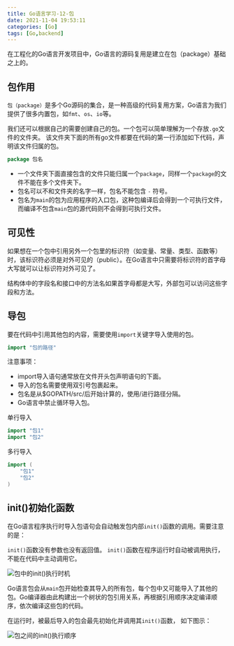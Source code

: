 ```yaml
---
title: Go语言学习-12-包
date: 2021-11-04 19:53:11
categories: [Go]
tags: [Go,backend]
---
```


在工程化的Go语言开发项目中，Go语言的源码复用是建立在包（package）基础之上的。

## 包作用

`包（package）`是多个Go源码的集合，是一种高级的代码复用方案，Go语言为我们提供了很多内置包，如`fmt`、`os`、`io`等。

我们还可以根据自己的需要创建自己的包。一个包可以简单理解为一个存放`.go`文件的文件夹。 该文件夹下面的所有go文件都要在代码的第一行添加如下代码，声明该文件归属的包。

```go
package 包名
```

- 一个文件夹下面直接包含的文件只能归属一个`package`，同样一个`package`的文件不能在多个文件夹下。
- 包名可以不和文件夹的名字一样，包名不能包含 `-` 符号。
- 包名为`main`的包为应用程序的入口包，这种包编译后会得到一个可执行文件，而编译不包含`main`包的源代码则不会得到可执行文件。

## 可见性

如果想在一个包中引用另外一个包里的标识符（如变量、常量、类型、函数等）时，该标识符必须是对外可见的（public）。在Go语言中只需要将标识符的首字母大写就可以让标识符对外可见了。

结构体中的字段名和接口中的方法名如果首字母都是大写，外部包可以访问这些字段和方法。

## 导包

要在代码中引用其他包的内容，需要使用`import`关键字导入使用的包。

```go
import "包的路径"
```

注意事项：

- import导入语句通常放在文件开头包声明语句的下面。
- 导入的包名需要使用双引号包裹起来。
- 包名是从$GOPATH/src/后开始计算的，使用/进行路径分隔。
- Go语言中禁止循环导入包。

单行导入

```go
import "包1"
import "包2"
```

多行导入

```go
import (
    "包1"
    "包2"
)
```

## init()初始化函数

在Go语言程序执行时导入包语句会自动触发包内部`init()`函数的调用。需要注意的是： 

`init()`函数没有参数也没有返回值。 `init()`函数在程序运行时自动被调用执行，不能在代码中主动调用它。

![包中的init()执行时机](https://gitee.com/cao_ziqiang/img/raw/master/20211104200416.png)

Go语言包会从`main`包开始检查其导入的所有包，每个包中又可能导入了其他的包。Go编译器由此构建出一个树状的包引用关系，再根据引用顺序决定编译顺序，依次编译这些包的代码。

在运行时，被最后导入的包会最先初始化并调用其`init()`函数， 如下图示：

![包之间的init()执行顺序](https://gitee.com/cao_ziqiang/img/raw/master/20211104200507.png)

